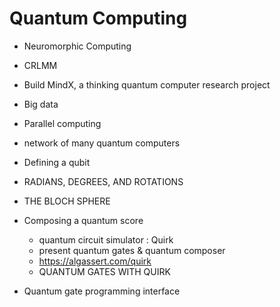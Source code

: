 # Quantum Computing 

- Neuromorphic Computing 
- CRLMM
- Build MindX, a thinking quantum computer research project

- Big data 
- Parallel computing
- network of many quantum computers 
- Defining a qubit


- RADIANS, DEGREES, AND ROTATIONS
- THE BLOCH SPHERE


- Composing a quantum score 
    - quantum circuit simulator : Quirk 
    - present quantum gates & quantum composer 
    - https://algassert.com/quirk
    - QUANTUM GATES WITH QUIRK


- Quantum gate programming interface 











